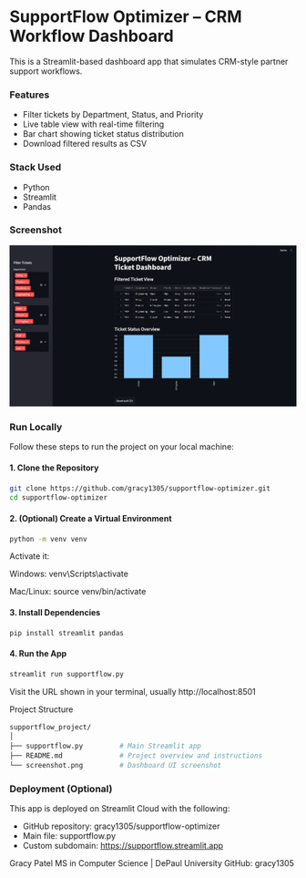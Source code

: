 # SupportFlow Optimizer – CRM Workflow Dashboard

This is a Streamlit-based dashboard app that simulates CRM-style partner support workflows.

### Features
- Filter tickets by Department, Status, and Priority
- Live table view with real-time filtering
- Bar chart showing ticket status distribution
- Download filtered results as CSV

### Stack Used
- Python
- Streamlit
- Pandas

### Screenshot
![Dashboard](screenshot.png)

### Run Locally
Follow these steps to run the project on your local machine:

#### 1. Clone the Repository

```bash
git clone https://github.com/gracy1305/supportflow-optimizer.git
cd supportflow-optimizer
```

#### 2. (Optional) Create a Virtual Environment
```bash
python -m venv venv
```

Activate it:

Windows:
venv\Scripts\activate

Mac/Linux:
source venv/bin/activate

#### 3. Install Dependencies
```bash
pip install streamlit pandas
```

#### 4. Run the App
```bash
streamlit run supportflow.py
```
Visit the URL shown in your terminal, usually http://localhost:8501

Project Structure
```bash
supportflow_project/
│
├── supportflow.py         # Main Streamlit app
├── README.md              # Project overview and instructions
└── screenshot.png         # Dashboard UI screenshot
 ```

### Deployment (Optional)
This app is deployed on Streamlit Cloud with the following:
- GitHub repository: gracy1305/supportflow-optimizer
- Main file: supportflow.py
- Custom subdomain: https://supportflow.streamlit.app

Gracy Patel
MS in Computer Science | DePaul University
GitHub: gracy1305

